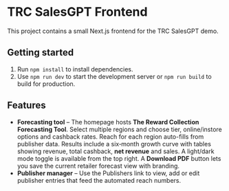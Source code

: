 # TRC SalesGPT Frontend
This project contains a small Next.js frontend for the TRC SalesGPT demo.

## Getting started

1. Run `npm install` to install dependencies.
2. Use `npm run dev` to start the development server or `npm run build` to build for production.

## Features

- **Forecasting tool** – The homepage hosts **The Reward Collection Forecasting Tool**. Select multiple regions and choose tier, online/instore options and cashback rates. Reach for each region auto-fills from publisher data. Results include a six‑month growth curve with tables showing revenue, total cashback, **net revenue** and sales. A light/dark mode toggle is available from the top right. A **Download PDF** button lets you save the current retailer forecast view with branding.
- **Publisher manager** – Use the Publishers link to view, add or edit publisher entries that feed the automated reach numbers.
